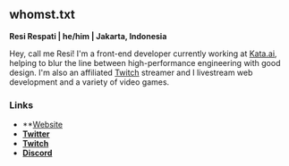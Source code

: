 ## whomst.txt

**Resi Respati | he/him | Jakarta, Indonesia**

Hey, call me Resi! I'm a front-end developer currently working at [Kata.ai](https://kata.ai/), helping to blur the line between high-performance engineering with good design. I'm also an affiliated [Twitch](https://www.twitch.tv/resir014) streamer and I livestream web development and a variety of video games.

### Links

- **[Website](https://resir014.xyz/)
- **[Twitter](https://twitter.com/resir014)**
- **[Twitch](https://www.twitch.tv/resir014)**
- **[Discord](https://discord.gg/ws3P4wf)**

<!--
**resir014/resir014** is a ✨ _special_ ✨ repository because its `README.md` (this file) appears on your GitHub profile.

Here are some ideas to get you started:

- 🔭 I’m currently working on ...
- 🌱 I’m currently learning ...
- 👯 I’m looking to collaborate on ...
- 🤔 I’m looking for help with ...
- 💬 Ask me about ...
- 📫 How to reach me: ...
- 😄 Pronouns: ...
- ⚡ Fun fact: ...
-->
